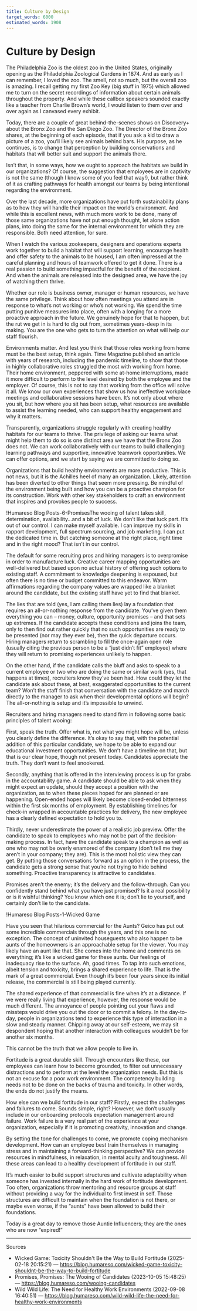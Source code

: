 ```yaml
---
title: Culture by Design
target_words: 6000
estimated_words: 1908
---
```


# Culture by Design

<!-- Source: Wild Wild Life: The Need for Healthy Work Environments | 2022-09-08 16:40:51 | https://blog.humareso.com/wild-wild-life-the-need-for-healthy-work-environments | wild-wild-life-the-need-for-healthy-work-environments -->
The Philadelphia Zoo is the oldest zoo in the United States, originally opening as the Philadelphia Zoological Gardens in 1874. And as early as I can remember, I loved the zoo. The smell, not so much, but the overall zoo is amazing. I recall getting my first Zoo Key (big stuff in 1975) which allowed me to turn on the secret recordings of information about certain animals throughout the property. And while these callbox speakers sounded exactly like a teacher from Charlie Brown’s world, I would listen to them over and over again as I canvased every exhibit.

Today, there are a couple of great behind-the-scenes shows on Discovery+ about the Bronx Zoo and the San Diego Zoo. The Director of the Bronx Zoo shares, at the beginning of each episode, that if you ask a kid to draw a picture of a zoo, you’ll likely see animals behind bars. His purpose, as he continues, is to change that perception by building conservations and habitats that will better suit and support the animals there.

Isn’t that, in some ways, how we ought to approach the habitats we build in our organizations? Of course, the suggestion that employees are in captivity is not the same (though I know some of you feel that way!), but rather think of it as crafting pathways for health amongst our teams by being intentional regarding the environment.

Over the last decade, more organizations have put forth sustainability plans as to how they will handle their impact on the world’s environment. And while this is excellent news, with much more work to be done, many of those same organizations have not put enough thought, let alone action plans, into doing the same for the internal environment for which they are responsible. Both need attention, for sure.

When I watch the various zookeepers, designers and operations experts work together to build a habitat that will support learning, encourage health and offer safety to the animals to be housed, I am often impressed at the careful planning and hours of teamwork offered to get it done. There is a real passion to build something impactful for the benefit of the recipient. And when the animals are released into the designed area, we have the joy of watching them thrive.

Whether our role is business owner, manager or human resources, we have the same privilege. Think about how often meetings you attend are in response to what’s not working or who’s not working. We spend the time putting punitive measures into place, often with a longing for a more proactive approach in the future. We genuinely hope for that to happen, but the rut we get in is hard to dig out from, sometimes years-deep in its making. You are the one who gets to turn the attention on what will help our staff flourish.

Environments matter. And lest you think that those roles working from home must be the best setup, think again. Time Magazine published an article with years of research, including the pandemic timeline, to show that those in highly collaborative roles struggled the most with working from home. Their home environment, peppered with some at-home interruptions, made it more difficult to perform to the level desired by both the employee and the employer. Of course, this is not to say that working from the office will solve it all. We know our own experiences that show us how ineffective workplace meetings and collaborative sessions have been. It’s not only about where you sit, but how where you sit has been setup, what resources are available to assist the learning needed, who can support healthy engagement and why it matters.

Transparently, organizations struggle regularly with creating healthy habitats for our teams to thrive. The privilege of asking our teams what might help them to do so is one distinct area we have that the Bronx Zoo does not. We can work collaboratively with our teams to build challenging learning pathways and supportive, innovative teamwork opportunities. We can offer options, and we start by saying we are committed to doing so.

Organizations that build healthy environments are more productive. This is not news, but it is the Achilles heel of many an organization. Likely, attention has been diverted to other things that seem more pressing. Be mindful of the environment being built and how you can be a proactive champion for its construction. Work with other key stakeholders to craft an environment that inspires and provokes people to success.

<!-- Source: Promises, Promises: The Wooing of Candidates | 2023-10-05 15:48:25 | https://blog.humareso.com/wooing-candidates | wooing-candidates -->
!Humareso Blog Posts-6-PromisesThe wooing of talent takes skill, determination, availability…and a bit of luck. We don’t like that luck part. It’s out of our control. I can make myself available. I can improve my skills in rapport development, full spectrum sourcing, and job marketing. I can put the dedicated time in. But catching someone at the right place, right time and in the right mood? That isn’t in our control.

The default for some recruiting pros and hiring managers is to overpromise in order to manufacture luck. Creative career mapping opportunities are well-delivered but based upon no actual history of offering such options to existing staff. A commitment to knowledge deepening is espoused, but often there is no time or budget committed to this endeavor. Warm affirmations regarding the company values are wrapped like a blanket around the candidate, but the existing staff have yet to find that blanket.

The lies that are told (yes, I am calling them lies) lay a foundation that requires an all-or-nothing response from the candidate. You’ve given them everything you can – money, culture, opportunity promises – and that sets up extremes. If the candidate accepts these conditions and joins the team, only to then find out rather quickly that no such opportunities are ready to be presented (nor may they ever be), then the quick departure occurs. Hiring managers return to scrambling to fill the once-again open role (usually citing the previous person to be a “just didn’t fit” employee) where they will return to promising experiences unlikely to happen.

On the other hand, if the candidate calls the bluff and asks to speak to a current employee or two who are doing the same or similar work (yes, that happens at times), recruiters know they’ve been had. How could they let the candidate ask about these, at best, exaggerated opportunities to the current team? Won’t the staff finish that conversation with the candidate and march directly to the manager to ask when their developmental options will begin? The all-or-nothing is setup and it’s impossible to unwind.

Recruiters and hiring managers need to stand firm in following some basic principles of talent wooing:

First, speak the truth. Offer what is, not what you might hope will be, unless you clearly define the difference. It’s okay to say that, with the potential addition of this particular candidate, we hope to be able to expand our educational investment opportunities. We don’t have a timeline on that, but that is our clear hope, though not present today. Candidates appreciate the truth. They don’t want to feel snookered.

Secondly, anything that is offered in the interviewing process is up for grabs in the accountability game. A candidate should be able to ask when they might expect an update, should they accept a position with the organization, as to when these pieces hoped for are planned or are happening. Open-ended hopes will likely become closed-ended bitterness within the first six months of employment. By establishing timelines for check-in wrapped in accountable practices for delivery, the new employee has a clearly defined expectation to hold you to.

Thirdly, never underestimate the power of a realistic job preview. Offer the candidate to speak to employees who may not be part of the decision-making process. In fact, have the candidate speak to a champion as well as one who may not be overly enamored of the company (don’t tell me they aren’t in your company; they are). This is the most holistic view they can get. By putting those conversations forward as an option in the process, the candidate gets a strong sense that you’re not trying to hide behind something. Proactive transparency is attractive to candidates.

Promises aren’t the enemy; it’s the delivery and the follow-through. Can you confidently stand behind what you have just promised? Is it a real possibility or is it wishful thinking? You know which one it is; don’t lie to yourself, and certainly don’t lie to the candidate.

<!-- Source: Wicked Game: Toxicity Shouldn't Be the Way to Build Fortitude | 2025-02-18 20:15:21 | https://blog.humareso.com/wicked-game-toxicity-shouldnt-be-the-way-to-build-fortitude | wicked-game-toxicity-shouldnt-be-the-way-to-build-fortitude -->
!Humareso Blog Posts-1-Wicked Game

Have you seen that hilarious commercial for the Aunts? Geico has put out some incredible commercials through the years, and this one is no exception. The concept of uninvited houseguests who also happen to be aunts of the homeowners is an approachable setup for the viewer. You may likely have an aunt like that. She comes into the home and comments on everything; it’s like a wicked game for these aunts. Our feelings of inadequacy rise to the surface. Ah, good times. To tap into such emotions, albeit tension and toxicity, brings a shared experience to life. That is the mark of a great commercial. Even though it’s been four years since its initial release, the commercial is still being played currently.

The shared experience of that commercial is fine when it’s at a distance. If we were really living that experience, however, the response would be much different. The annoyance of people pointing out your flaws and missteps would drive you out the door or to commit a felony. In the day-to-day, people in organizations tend to experience this type of interaction in a slow and steady manner. Chipping away at our self-esteem, we may sit despondent hoping that another interaction with colleagues wouldn’t be for another six months.

This cannot be the truth that we allow people to live in.

Fortitude is a great durable skill. Through encounters like these, our employees can learn how to become grounded, to filter out unnecessary distractions and to perform at the level the organization needs. But this is not an excuse for a poor work environment. The competency building needs not to be done on the backs of trauma and toxicity. In other words, the ends do not justify the means.

How else can we build fortitude in our staff? Firstly, expect the challenges and failures to come. Sounds simple, right? However, we don’t usually include in our onboarding protocols expectation management around failure. Work failure is a very real part of the experience at your organization, especially if it is promoting creativity, innovation and change.

By setting the tone for challenges to come, we promote coping mechanism development. How can an employee best train themselves in managing stress and in maintaining a forward-thinking perspective? We can provide resources in mindfulness, in relaxation, in mental acuity and toughness. All these areas can lead to a healthy development of fortitude in our staff.

It’s much easier to build support structures and cultivate adaptability when someone has invested internally in the hard work of fortitude development. Too often, organizations throw mentoring and resource groups at staff without providing a way for the individual to first invest in self. Those structures are difficult to maintain when the foundation is not there, or maybe even worse, if the “aunts” have been allowed to build their foundations.

Today is a great day to remove those Auntie Influencers; they are the ones who are now “expired!”


---
Sources

- Wicked Game: Toxicity Shouldn't Be the Way to Build Fortitude (2025-02-18 20:15:21) — https://blog.humareso.com/wicked-game-toxicity-shouldnt-be-the-way-to-build-fortitude
- Promises, Promises: The Wooing of Candidates (2023-10-05 15:48:25) — https://blog.humareso.com/wooing-candidates
- Wild Wild Life: The Need for Healthy Work Environments (2022-09-08 16:40:51) — https://blog.humareso.com/wild-wild-life-the-need-for-healthy-work-environments
